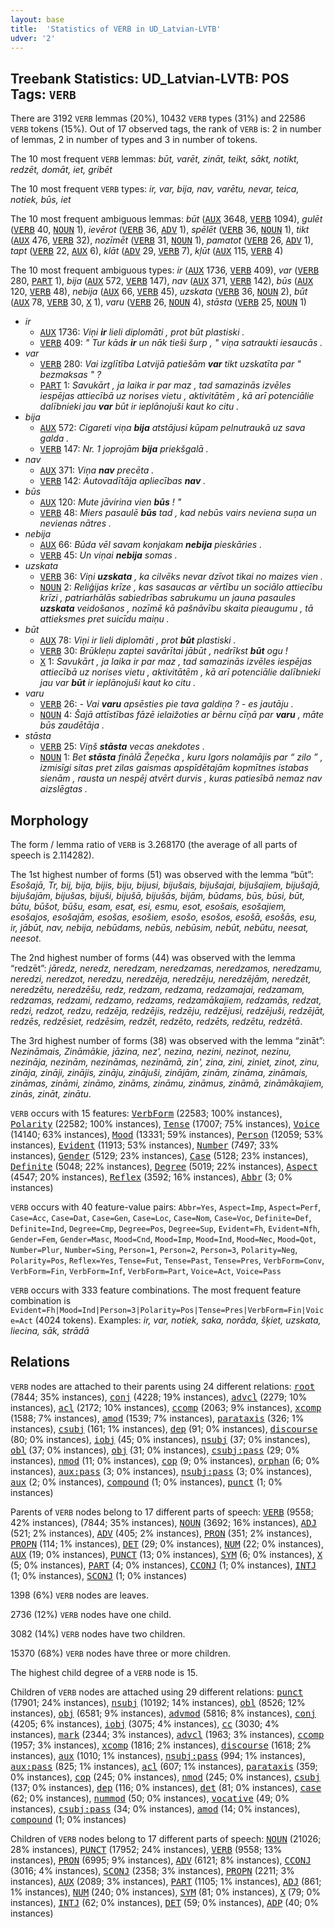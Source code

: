 ```yaml
---
layout: base
title:  'Statistics of VERB in UD_Latvian-LVTB'
udver: '2'
---
```


## Treebank Statistics: UD_Latvian-LVTB: POS Tags: `VERB`

There are 3192 `VERB` lemmas (20%), 10432 `VERB` types (31%) and 22586 `VERB` tokens (15%).
Out of 17 observed tags, the rank of `VERB` is: 2 in number of lemmas, 2 in number of types and 3 in number of tokens.

The 10 most frequent `VERB` lemmas: <em>būt, varēt, zināt, teikt, sākt, notikt, redzēt, domāt, iet, gribēt</em>

The 10 most frequent `VERB` types:  <em>ir, var, bija, nav, varētu, nevar, teica, notiek, būs, iet</em>

The 10 most frequent ambiguous lemmas: <em>būt</em> (<tt><a href="lv_lvtb-pos-AUX.html">AUX</a></tt> 3648, <tt><a href="lv_lvtb-pos-VERB.html">VERB</a></tt> 1094), <em>gulēt</em> (<tt><a href="lv_lvtb-pos-VERB.html">VERB</a></tt> 40, <tt><a href="lv_lvtb-pos-NOUN.html">NOUN</a></tt> 1), <em>ievērot</em> (<tt><a href="lv_lvtb-pos-VERB.html">VERB</a></tt> 36, <tt><a href="lv_lvtb-pos-ADV.html">ADV</a></tt> 1), <em>spēlēt</em> (<tt><a href="lv_lvtb-pos-VERB.html">VERB</a></tt> 36, <tt><a href="lv_lvtb-pos-NOUN.html">NOUN</a></tt> 1), <em>tikt</em> (<tt><a href="lv_lvtb-pos-AUX.html">AUX</a></tt> 476, <tt><a href="lv_lvtb-pos-VERB.html">VERB</a></tt> 32), <em>nozīmēt</em> (<tt><a href="lv_lvtb-pos-VERB.html">VERB</a></tt> 31, <tt><a href="lv_lvtb-pos-NOUN.html">NOUN</a></tt> 1), <em>pamatot</em> (<tt><a href="lv_lvtb-pos-VERB.html">VERB</a></tt> 26, <tt><a href="lv_lvtb-pos-ADV.html">ADV</a></tt> 1), <em>tapt</em> (<tt><a href="lv_lvtb-pos-VERB.html">VERB</a></tt> 22, <tt><a href="lv_lvtb-pos-AUX.html">AUX</a></tt> 6), <em>klāt</em> (<tt><a href="lv_lvtb-pos-ADV.html">ADV</a></tt> 29, <tt><a href="lv_lvtb-pos-VERB.html">VERB</a></tt> 7), <em>kļūt</em> (<tt><a href="lv_lvtb-pos-AUX.html">AUX</a></tt> 115, <tt><a href="lv_lvtb-pos-VERB.html">VERB</a></tt> 4)

The 10 most frequent ambiguous types:  <em>ir</em> (<tt><a href="lv_lvtb-pos-AUX.html">AUX</a></tt> 1736, <tt><a href="lv_lvtb-pos-VERB.html">VERB</a></tt> 409), <em>var</em> (<tt><a href="lv_lvtb-pos-VERB.html">VERB</a></tt> 280, <tt><a href="lv_lvtb-pos-PART.html">PART</a></tt> 1), <em>bija</em> (<tt><a href="lv_lvtb-pos-AUX.html">AUX</a></tt> 572, <tt><a href="lv_lvtb-pos-VERB.html">VERB</a></tt> 147), <em>nav</em> (<tt><a href="lv_lvtb-pos-AUX.html">AUX</a></tt> 371, <tt><a href="lv_lvtb-pos-VERB.html">VERB</a></tt> 142), <em>būs</em> (<tt><a href="lv_lvtb-pos-AUX.html">AUX</a></tt> 120, <tt><a href="lv_lvtb-pos-VERB.html">VERB</a></tt> 48), <em>nebija</em> (<tt><a href="lv_lvtb-pos-AUX.html">AUX</a></tt> 66, <tt><a href="lv_lvtb-pos-VERB.html">VERB</a></tt> 45), <em>uzskata</em> (<tt><a href="lv_lvtb-pos-VERB.html">VERB</a></tt> 36, <tt><a href="lv_lvtb-pos-NOUN.html">NOUN</a></tt> 2), <em>būt</em> (<tt><a href="lv_lvtb-pos-AUX.html">AUX</a></tt> 78, <tt><a href="lv_lvtb-pos-VERB.html">VERB</a></tt> 30, <tt><a href="lv_lvtb-pos-X.html">X</a></tt> 1), <em>varu</em> (<tt><a href="lv_lvtb-pos-VERB.html">VERB</a></tt> 26, <tt><a href="lv_lvtb-pos-NOUN.html">NOUN</a></tt> 4), <em>stāsta</em> (<tt><a href="lv_lvtb-pos-VERB.html">VERB</a></tt> 25, <tt><a href="lv_lvtb-pos-NOUN.html">NOUN</a></tt> 1)


* <em>ir</em>
  * <tt><a href="lv_lvtb-pos-AUX.html">AUX</a></tt> 1736: <em>Viņi <b>ir</b> lieli diplomāti , prot būt plastiski .</em>
  * <tt><a href="lv_lvtb-pos-VERB.html">VERB</a></tt> 409: <em>" Tur kāds <b>ir</b> un nāk tieši šurp , " viņa satraukti iesaucās .</em>
* <em>var</em>
  * <tt><a href="lv_lvtb-pos-VERB.html">VERB</a></tt> 280: <em>Vai izglītība Latvijā patiešām <b>var</b> tikt uzskatīta par " bezmaksas " ?</em>
  * <tt><a href="lv_lvtb-pos-PART.html">PART</a></tt> 1: <em>Savukārt , ja laika ir par maz , tad samazinās izvēles iespējas attiecībā uz norises vietu , aktivitātēm , kā arī potenciālie dalībnieki jau <b>var</b> būt ir ieplānojuši kaut ko citu .</em>
* <em>bija</em>
  * <tt><a href="lv_lvtb-pos-AUX.html">AUX</a></tt> 572: <em>Cigareti viņa <b>bija</b> atstājusi kūpam pelnutraukā uz sava galda .</em>
  * <tt><a href="lv_lvtb-pos-VERB.html">VERB</a></tt> 147: <em>Nr. 1 joprojām <b>bija</b> priekšgalā .</em>
* <em>nav</em>
  * <tt><a href="lv_lvtb-pos-AUX.html">AUX</a></tt> 371: <em>Viņa <b>nav</b> precēta .</em>
  * <tt><a href="lv_lvtb-pos-VERB.html">VERB</a></tt> 142: <em>Autovadītāja apliecības <b>nav</b> .</em>
* <em>būs</em>
  * <tt><a href="lv_lvtb-pos-AUX.html">AUX</a></tt> 120: <em>Mute jāvirina vien <b>būs</b> ! "</em>
  * <tt><a href="lv_lvtb-pos-VERB.html">VERB</a></tt> 48: <em>Miers pasaulē <b>būs</b> tad , kad nebūs vairs neviena suņa un nevienas nātres .</em>
* <em>nebija</em>
  * <tt><a href="lv_lvtb-pos-AUX.html">AUX</a></tt> 66: <em>Būda vēl savam konjakam <b>nebija</b> pieskāries .</em>
  * <tt><a href="lv_lvtb-pos-VERB.html">VERB</a></tt> 45: <em>Un viņai <b>nebija</b> somas .</em>
* <em>uzskata</em>
  * <tt><a href="lv_lvtb-pos-VERB.html">VERB</a></tt> 36: <em>Viņi <b>uzskata</b> , ka cilvēks nevar dzīvot tikai no maizes vien .</em>
  * <tt><a href="lv_lvtb-pos-NOUN.html">NOUN</a></tt> 2: <em>Reliģijas krīze , kas sasaucas ar vērtību un sociālo attiecību krīzi , patriarhālās sabiedrības sabrukumu un jauna pasaules <b>uzskata</b> veidošanos , nozīmē kā pašnāvību skaita pieaugumu , tā attieksmes pret suicīdu maiņu .</em>
* <em>būt</em>
  * <tt><a href="lv_lvtb-pos-AUX.html">AUX</a></tt> 78: <em>Viņi ir lieli diplomāti , prot <b>būt</b> plastiski .</em>
  * <tt><a href="lv_lvtb-pos-VERB.html">VERB</a></tt> 30: <em>Brūkleņu zaptei savārītai jābūt , nedrīkst <b>būt</b> ogu !</em>
  * <tt><a href="lv_lvtb-pos-X.html">X</a></tt> 1: <em>Savukārt , ja laika ir par maz , tad samazinās izvēles iespējas attiecībā uz norises vietu , aktivitātēm , kā arī potenciālie dalībnieki jau var <b>būt</b> ir ieplānojuši kaut ko citu .</em>
* <em>varu</em>
  * <tt><a href="lv_lvtb-pos-VERB.html">VERB</a></tt> 26: <em>- Vai <b>varu</b> apsēsties pie tava galdiņa ? - es jautāju .</em>
  * <tt><a href="lv_lvtb-pos-NOUN.html">NOUN</a></tt> 4: <em>Šajā attīstības fāzē ielaižoties ar bērnu cīņā par <b>varu</b> , māte būs zaudētāja .</em>
* <em>stāsta</em>
  * <tt><a href="lv_lvtb-pos-VERB.html">VERB</a></tt> 25: <em>Viņš <b>stāsta</b> vecas anekdotes .</em>
  * <tt><a href="lv_lvtb-pos-NOUN.html">NOUN</a></tt> 1: <em>Bet <b>stāsta</b> finālā Žeņečka , kuru Igors nolamājis par “ zilo ” , izmisīgi sitas pret zilas gaismas apspīdētajām kopmītnes istabas sienām , rausta un nespēj atvērt durvis , kuras patiesībā nemaz nav aizslēgtas .</em>

## Morphology

The form / lemma ratio of `VERB` is 3.268170 (the average of all parts of speech is 2.114282).

The 1st highest number of forms (51) was observed with the lemma “būt”: <em>Esošajā, Tr, bij, bija, bijis, biju, bijusi, bijušais, bijušajai, bijušajiem, bijušajā, bijušajām, bijušas, bijuši, bijušā, bijušās, bijām, būdams, būs, būsi, būt, būtu, būšot, būšu, esam, esat, esi, esmu, esot, esošais, esošajiem, esošajos, esošajām, esošas, esošiem, esošo, esošos, esošā, esošās, esu, ir, jābūt, nav, nebija, nebūdams, nebūs, nebūsim, nebūt, nebūtu, neesat, neesot</em>.

The 2nd highest number of forms (44) was observed with the lemma “redzēt”: <em>jāredz, neredz, neredzam, neredzamas, neredzamos, neredzamu, neredzi, neredzot, neredzu, neredzēja, neredzēju, neredzējām, neredzēt, neredzētu, neredzēšu, redz, redzam, redzama, redzamajai, redzamam, redzamas, redzami, redzamo, redzams, redzamākajiem, redzamās, redzat, redzi, redzot, redzu, redzēja, redzējis, redzēju, redzējusi, redzējuši, redzējāt, redzēs, redzēsiet, redzēsim, redzēt, redzēto, redzēts, redzētu, redzētā</em>.

The 3rd highest number of forms (38) was observed with the lemma “zināt”: <em>Nezināmais, Zināmākie, jāzina, nez', nezina, nezini, nezinot, nezinu, nezināja, nezinām, nezināmas, nezināmā, zin', zina, zini, ziniet, zinot, zinu, zināja, zināji, zinājis, zināju, zinājuši, zinājām, zinām, zināma, zināmais, zināmas, zināmi, zināmo, zināms, zināmu, zināmus, zināmā, zināmākajiem, zinās, zināt, zinātu</em>.

`VERB` occurs with 15 features: <tt><a href="lv_lvtb-feat-VerbForm.html">VerbForm</a></tt> (22583; 100% instances), <tt><a href="lv_lvtb-feat-Polarity.html">Polarity</a></tt> (22582; 100% instances), <tt><a href="lv_lvtb-feat-Tense.html">Tense</a></tt> (17007; 75% instances), <tt><a href="lv_lvtb-feat-Voice.html">Voice</a></tt> (14140; 63% instances), <tt><a href="lv_lvtb-feat-Mood.html">Mood</a></tt> (13331; 59% instances), <tt><a href="lv_lvtb-feat-Person.html">Person</a></tt> (12059; 53% instances), <tt><a href="lv_lvtb-feat-Evident.html">Evident</a></tt> (11913; 53% instances), <tt><a href="lv_lvtb-feat-Number.html">Number</a></tt> (7497; 33% instances), <tt><a href="lv_lvtb-feat-Gender.html">Gender</a></tt> (5129; 23% instances), <tt><a href="lv_lvtb-feat-Case.html">Case</a></tt> (5128; 23% instances), <tt><a href="lv_lvtb-feat-Definite.html">Definite</a></tt> (5048; 22% instances), <tt><a href="lv_lvtb-feat-Degree.html">Degree</a></tt> (5019; 22% instances), <tt><a href="lv_lvtb-feat-Aspect.html">Aspect</a></tt> (4547; 20% instances), <tt><a href="lv_lvtb-feat-Reflex.html">Reflex</a></tt> (3592; 16% instances), <tt><a href="lv_lvtb-feat-Abbr.html">Abbr</a></tt> (3; 0% instances)

`VERB` occurs with 40 feature-value pairs: `Abbr=Yes`, `Aspect=Imp`, `Aspect=Perf`, `Case=Acc`, `Case=Dat`, `Case=Gen`, `Case=Loc`, `Case=Nom`, `Case=Voc`, `Definite=Def`, `Definite=Ind`, `Degree=Cmp`, `Degree=Pos`, `Degree=Sup`, `Evident=Fh`, `Evident=Nfh`, `Gender=Fem`, `Gender=Masc`, `Mood=Cnd`, `Mood=Imp`, `Mood=Ind`, `Mood=Nec`, `Mood=Qot`, `Number=Plur`, `Number=Sing`, `Person=1`, `Person=2`, `Person=3`, `Polarity=Neg`, `Polarity=Pos`, `Reflex=Yes`, `Tense=Fut`, `Tense=Past`, `Tense=Pres`, `VerbForm=Conv`, `VerbForm=Fin`, `VerbForm=Inf`, `VerbForm=Part`, `Voice=Act`, `Voice=Pass`

`VERB` occurs with 333 feature combinations.
The most frequent feature combination is `Evident=Fh|Mood=Ind|Person=3|Polarity=Pos|Tense=Pres|VerbForm=Fin|Voice=Act` (4024 tokens).
Examples: <em>ir, var, notiek, saka, norāda, šķiet, uzskata, liecina, sāk, strādā</em>


## Relations

`VERB` nodes are attached to their parents using 24 different relations: <tt><a href="lv_lvtb-dep-root.html">root</a></tt> (7844; 35% instances), <tt><a href="lv_lvtb-dep-conj.html">conj</a></tt> (4228; 19% instances), <tt><a href="lv_lvtb-dep-advcl.html">advcl</a></tt> (2279; 10% instances), <tt><a href="lv_lvtb-dep-acl.html">acl</a></tt> (2172; 10% instances), <tt><a href="lv_lvtb-dep-ccomp.html">ccomp</a></tt> (2063; 9% instances), <tt><a href="lv_lvtb-dep-xcomp.html">xcomp</a></tt> (1588; 7% instances), <tt><a href="lv_lvtb-dep-amod.html">amod</a></tt> (1539; 7% instances), <tt><a href="lv_lvtb-dep-parataxis.html">parataxis</a></tt> (326; 1% instances), <tt><a href="lv_lvtb-dep-csubj.html">csubj</a></tt> (161; 1% instances), <tt><a href="lv_lvtb-dep-dep.html">dep</a></tt> (91; 0% instances), <tt><a href="lv_lvtb-dep-discourse.html">discourse</a></tt> (80; 0% instances), <tt><a href="lv_lvtb-dep-iobj.html">iobj</a></tt> (45; 0% instances), <tt><a href="lv_lvtb-dep-nsubj.html">nsubj</a></tt> (37; 0% instances), <tt><a href="lv_lvtb-dep-obl.html">obl</a></tt> (37; 0% instances), <tt><a href="lv_lvtb-dep-obj.html">obj</a></tt> (31; 0% instances), <tt><a href="lv_lvtb-dep-csubj-pass.html">csubj:pass</a></tt> (29; 0% instances), <tt><a href="lv_lvtb-dep-nmod.html">nmod</a></tt> (11; 0% instances), <tt><a href="lv_lvtb-dep-cop.html">cop</a></tt> (9; 0% instances), <tt><a href="lv_lvtb-dep-orphan.html">orphan</a></tt> (6; 0% instances), <tt><a href="lv_lvtb-dep-aux-pass.html">aux:pass</a></tt> (3; 0% instances), <tt><a href="lv_lvtb-dep-nsubj-pass.html">nsubj:pass</a></tt> (3; 0% instances), <tt><a href="lv_lvtb-dep-aux.html">aux</a></tt> (2; 0% instances), <tt><a href="lv_lvtb-dep-compound.html">compound</a></tt> (1; 0% instances), <tt><a href="lv_lvtb-dep-punct.html">punct</a></tt> (1; 0% instances)

Parents of `VERB` nodes belong to 17 different parts of speech: <tt><a href="lv_lvtb-pos-VERB.html">VERB</a></tt> (9558; 42% instances),  (7844; 35% instances), <tt><a href="lv_lvtb-pos-NOUN.html">NOUN</a></tt> (3692; 16% instances), <tt><a href="lv_lvtb-pos-ADJ.html">ADJ</a></tt> (521; 2% instances), <tt><a href="lv_lvtb-pos-ADV.html">ADV</a></tt> (405; 2% instances), <tt><a href="lv_lvtb-pos-PRON.html">PRON</a></tt> (351; 2% instances), <tt><a href="lv_lvtb-pos-PROPN.html">PROPN</a></tt> (114; 1% instances), <tt><a href="lv_lvtb-pos-DET.html">DET</a></tt> (29; 0% instances), <tt><a href="lv_lvtb-pos-NUM.html">NUM</a></tt> (22; 0% instances), <tt><a href="lv_lvtb-pos-AUX.html">AUX</a></tt> (19; 0% instances), <tt><a href="lv_lvtb-pos-PUNCT.html">PUNCT</a></tt> (13; 0% instances), <tt><a href="lv_lvtb-pos-SYM.html">SYM</a></tt> (6; 0% instances), <tt><a href="lv_lvtb-pos-X.html">X</a></tt> (5; 0% instances), <tt><a href="lv_lvtb-pos-PART.html">PART</a></tt> (4; 0% instances), <tt><a href="lv_lvtb-pos-CCONJ.html">CCONJ</a></tt> (1; 0% instances), <tt><a href="lv_lvtb-pos-INTJ.html">INTJ</a></tt> (1; 0% instances), <tt><a href="lv_lvtb-pos-SCONJ.html">SCONJ</a></tt> (1; 0% instances)

1398 (6%) `VERB` nodes are leaves.

2736 (12%) `VERB` nodes have one child.

3082 (14%) `VERB` nodes have two children.

15370 (68%) `VERB` nodes have three or more children.

The highest child degree of a `VERB` node is 15.

Children of `VERB` nodes are attached using 29 different relations: <tt><a href="lv_lvtb-dep-punct.html">punct</a></tt> (17901; 24% instances), <tt><a href="lv_lvtb-dep-nsubj.html">nsubj</a></tt> (10192; 14% instances), <tt><a href="lv_lvtb-dep-obl.html">obl</a></tt> (8526; 12% instances), <tt><a href="lv_lvtb-dep-obj.html">obj</a></tt> (6581; 9% instances), <tt><a href="lv_lvtb-dep-advmod.html">advmod</a></tt> (5816; 8% instances), <tt><a href="lv_lvtb-dep-conj.html">conj</a></tt> (4205; 6% instances), <tt><a href="lv_lvtb-dep-iobj.html">iobj</a></tt> (3075; 4% instances), <tt><a href="lv_lvtb-dep-cc.html">cc</a></tt> (3030; 4% instances), <tt><a href="lv_lvtb-dep-mark.html">mark</a></tt> (2344; 3% instances), <tt><a href="lv_lvtb-dep-advcl.html">advcl</a></tt> (1963; 3% instances), <tt><a href="lv_lvtb-dep-ccomp.html">ccomp</a></tt> (1957; 3% instances), <tt><a href="lv_lvtb-dep-xcomp.html">xcomp</a></tt> (1816; 2% instances), <tt><a href="lv_lvtb-dep-discourse.html">discourse</a></tt> (1618; 2% instances), <tt><a href="lv_lvtb-dep-aux.html">aux</a></tt> (1010; 1% instances), <tt><a href="lv_lvtb-dep-nsubj-pass.html">nsubj:pass</a></tt> (994; 1% instances), <tt><a href="lv_lvtb-dep-aux-pass.html">aux:pass</a></tt> (825; 1% instances), <tt><a href="lv_lvtb-dep-acl.html">acl</a></tt> (607; 1% instances), <tt><a href="lv_lvtb-dep-parataxis.html">parataxis</a></tt> (359; 0% instances), <tt><a href="lv_lvtb-dep-cop.html">cop</a></tt> (245; 0% instances), <tt><a href="lv_lvtb-dep-nmod.html">nmod</a></tt> (245; 0% instances), <tt><a href="lv_lvtb-dep-csubj.html">csubj</a></tt> (137; 0% instances), <tt><a href="lv_lvtb-dep-dep.html">dep</a></tt> (116; 0% instances), <tt><a href="lv_lvtb-dep-det.html">det</a></tt> (81; 0% instances), <tt><a href="lv_lvtb-dep-case.html">case</a></tt> (62; 0% instances), <tt><a href="lv_lvtb-dep-nummod.html">nummod</a></tt> (50; 0% instances), <tt><a href="lv_lvtb-dep-vocative.html">vocative</a></tt> (49; 0% instances), <tt><a href="lv_lvtb-dep-csubj-pass.html">csubj:pass</a></tt> (34; 0% instances), <tt><a href="lv_lvtb-dep-amod.html">amod</a></tt> (14; 0% instances), <tt><a href="lv_lvtb-dep-compound.html">compound</a></tt> (1; 0% instances)

Children of `VERB` nodes belong to 17 different parts of speech: <tt><a href="lv_lvtb-pos-NOUN.html">NOUN</a></tt> (21026; 28% instances), <tt><a href="lv_lvtb-pos-PUNCT.html">PUNCT</a></tt> (17952; 24% instances), <tt><a href="lv_lvtb-pos-VERB.html">VERB</a></tt> (9558; 13% instances), <tt><a href="lv_lvtb-pos-PRON.html">PRON</a></tt> (6995; 9% instances), <tt><a href="lv_lvtb-pos-ADV.html">ADV</a></tt> (6121; 8% instances), <tt><a href="lv_lvtb-pos-CCONJ.html">CCONJ</a></tt> (3016; 4% instances), <tt><a href="lv_lvtb-pos-SCONJ.html">SCONJ</a></tt> (2358; 3% instances), <tt><a href="lv_lvtb-pos-PROPN.html">PROPN</a></tt> (2211; 3% instances), <tt><a href="lv_lvtb-pos-AUX.html">AUX</a></tt> (2089; 3% instances), <tt><a href="lv_lvtb-pos-PART.html">PART</a></tt> (1105; 1% instances), <tt><a href="lv_lvtb-pos-ADJ.html">ADJ</a></tt> (861; 1% instances), <tt><a href="lv_lvtb-pos-NUM.html">NUM</a></tt> (240; 0% instances), <tt><a href="lv_lvtb-pos-SYM.html">SYM</a></tt> (81; 0% instances), <tt><a href="lv_lvtb-pos-X.html">X</a></tt> (79; 0% instances), <tt><a href="lv_lvtb-pos-INTJ.html">INTJ</a></tt> (62; 0% instances), <tt><a href="lv_lvtb-pos-DET.html">DET</a></tt> (59; 0% instances), <tt><a href="lv_lvtb-pos-ADP.html">ADP</a></tt> (40; 0% instances)

